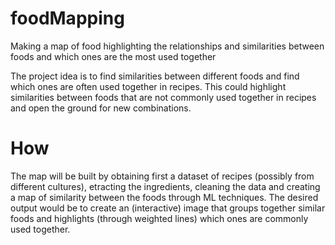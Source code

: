 # foodMapping
Making a map of food highlighting the relationships and similarities between foods and which ones are the most used together

The project idea is to find similarities between different foods and find which ones are often used together in recipes. This could highlight similarities between foods that are not commonly used together in recipes and open the ground for new combinations.

# How

The map will be built by obtaining first a dataset of recipes (possibly from different cultures), etracting the ingredients, cleaning the data and creating a map of similarity between the foods through ML techniques. The desired output would be to create an (interactive) image that groups together similar foods and highlights (through weighted lines) which ones are commonly used together. 
